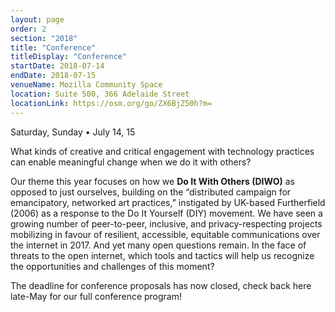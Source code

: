 ```yaml
---
layout: page
order: 2
section: "2018"
title: "Conference"
titleDisplay: "Conference"
startDate: 2018-07-14
endDate: 2018-07-15
venueName: Mozilla Community Space
location: Suite 500, 366 Adelaide Street
locationLink: https://osm.org/go/ZX6BjZ50h?m=
---
```


Saturday, Sunday • July 14, 15

What kinds of creative and critical engagement with technology practices can enable meaningful change when we do it with others?

Our theme this year focuses on how we **Do It With Others (DIWO)** as opposed to just ourselves, building on the “distributed campaign for emancipatory, networked art practices,” instigated by UK-based Furtherfield (2006) as a response to the Do It Yourself (DIY) movement. We have seen a growing number of peer-to-peer, inclusive, and privacy-respecting projects mobilizing in favour of resilient, accessible, equitable communications over the internet in 2017. And yet many open questions remain. In the face of threats to the open internet, which tools and tactics will help us recognize the opportunities and challenges of this moment?

The deadline for conference proposals has now closed, check back here late-May for our full conference program!

